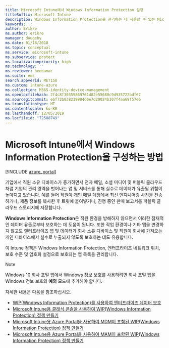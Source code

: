 ```yaml
---
title: Microsoft Intune에서 Windows Information Protection 설정
titleSuffix: Microsoft Intune
description: Windows Information Protection을 관리하는 데 사용할 수 있는 Microsoft Intune 설정을 알아봅니다.
keywords: ''
author: Erikre
ms.author: erikre
manager: dougeby
ms.date: 01/18/2018
ms.topic: conceptual
ms.service: microsoft-intune
ms.subservice: protect
ms.localizationpriority: high
ms.technology: ''
ms.reviewer: heenamac
ms.suite: ems
search.appverid: MET150
ms.custom: intune-azure
ms.collection: M365-identity-device-management
ms.openlocfilehash: 2f4c8f30359869761482e55680c9d935722bdf67
ms.sourcegitcommit: ebf72b038219904d6e7d20024b107f4aa68f57e6
ms.translationtype: HT
ms.contentlocale: ko-KR
ms.lasthandoff: 12/05/2019
ms.locfileid: "72508749"
---
```

# <a name="how-to-configure-windows-information-protection-in-microsoft-intune"></a>Microsoft Intune에서 Windows Information Protection을 구성하는 방법

[!INCLUDE [azure_portal](../includes/azure_portal.md)]

기업에서 직원 소유 디바이스가 증가하면서 전자 메일, 소셜 미디어 및 퍼블릭 클라우드처럼 기업의 관리 영역을 벗어나는 앱 및 서비스를 통해 실수로 데이터가 유출될 위험이 높아지고 있습니다. 예를 들어 직원이 개인 메일 계정에서 최신 엔지니어링 사진을 전송하거나, 제품 정보를 복사한 후 트윗에 붙여넣거나, 진행 중인 판매 보고서를 퍼블릭 클라우드 스토리지에 저장합니다.

**Windows Information Protection**은 직원 환경을 방해하지 않으면서 이러한 잠재적인 데이터 유출로부터 보호하는 데 도움이 됩니다. 또한 작업 환경이나 기타 앱을 변경하지 않고도 엔터프라이즈 앱 및 데이터가 회사 소유 디바이스 및 직원이 회사에 가져오는 개인 디바이스에서 실수로 누출되지 않도록 보호하는 데도 유용합니다.

이 Intune 정책은 Windows Information Protection, 엔터프라이즈 네트워크 위치, 보호 수준 및 암호화 설정으로 보호되는 앱 목록을 관리합니다.

>[!NOTE]
> Windows 10 회사 포털 앱에서 Windows 정보 보호를 사용하려면 회사 포털 앱을 Windows 정보 보호의 **예외** 모드에 추가해야 합니다. 

자세한 내용은 다음을 참조하십시오.
- [WIP(Windows Information Protection)를 사용하여 엔터프라이즈 데이터 보호](https://technet.microsoft.com/itpro/windows/keep-secure/protect-enterprise-data-using-wip)
- [Microsoft Intune용 클래식 콘솔을 사용하여 WIP(Windows Information Protection) 정책 만들기](https://docs.microsoft.com/windows/threat-protection/windows-information-protection/create-wip-policy-using-intune)
- [Microsoft Intune용 Azure Portal을 사용하여 MDM이 포함된 WIP(Windows Information Protection) 정책 만들기](https://docs.microsoft.com/windows/threat-protection/windows-information-protection/create-wip-policy-using-intune-azure)
- [Microsoft Intune용 Azure Portal을 사용하여 MAM이 포함된 WIP(Windows Information Protection) 정책 만들기](https://docs.microsoft.com/windows/threat-protection/windows-information-protection/create-wip-policy-using-mam-intune-azure)
